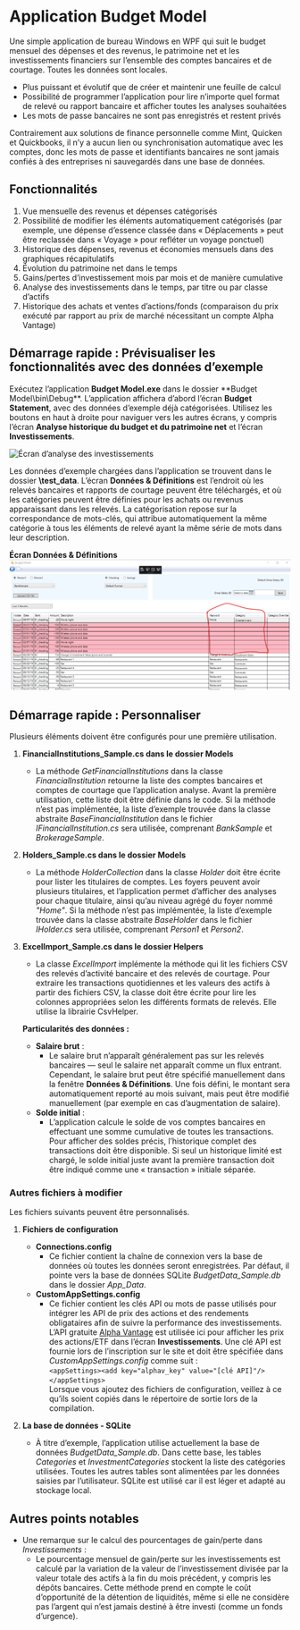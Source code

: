 # Application Budget Model

Une simple application de bureau Windows en WPF qui suit le budget mensuel des dépenses et des revenus, le patrimoine net et les investissements financiers sur l’ensemble des comptes bancaires et de courtage. Toutes les données sont locales.

- Plus puissant et évolutif que de créer et maintenir une feuille de calcul  
- Possibilité de programmer l’application pour lire n’importe quel format de relevé ou rapport bancaire et afficher toutes les analyses souhaitées  
- Les mots de passe bancaires ne sont pas enregistrés et restent privés  

Contrairement aux solutions de finance personnelle comme Mint, Quicken et Quickbooks, il n’y a aucun lien ou synchronisation automatique avec les comptes, donc les mots de passe et identifiants bancaires ne sont jamais confiés à des entreprises ni sauvegardés dans une base de données.

## Fonctionnalités
1. Vue mensuelle des revenus et dépenses catégorisés  
2. Possibilité de modifier les éléments automatiquement catégorisés (par exemple, une dépense d’essence classée dans « Déplacements » peut être reclassée dans « Voyage » pour refléter un voyage ponctuel)  
3. Historique des dépenses, revenus et économies mensuels dans des graphiques récapitulatifs  
4. Évolution du patrimoine net dans le temps  
5. Gains/pertes d’investissement mois par mois et de manière cumulative  
6. Analyse des investissements dans le temps, par titre ou par classe d’actifs  
7. Historique des achats et ventes d’actions/fonds (comparaison du prix exécuté par rapport au prix de marché nécessitant un compte Alpha Vantage)  

## Démarrage rapide : Prévisualiser les fonctionnalités avec des données d’exemple
Exécutez l’application **Budget Model.exe** dans le dossier **Budget Model\bin\Debug\**. L’application affichera d’abord l’écran **Budget Statement**, avec des données d’exemple déjà catégorisées. Utilisez les boutons en haut à droite pour naviguer vers les autres écrans, y compris l’écran **Analyse historique du budget et du patrimoine net** et l’écran **Investissements**.

![Écran d’analyse des investissements](/images/demo.gif)

Les données d’exemple chargées dans l’application se trouvent dans le dossier **\test_data**. L’écran **Données & Définitions** est l’endroit où les relevés bancaires et rapports de courtage peuvent être téléchargés, et où les catégories peuvent être définies pour les achats ou revenus apparaissant dans les relevés. La catégorisation repose sur la correspondance de mots-clés, qui attribue automatiquement la même catégorie à tous les éléments de relevé ayant la même série de mots dans leur description.

**Écran Données & Définitions**  
![Écran Données & Définitions](/images/Categorizing%20transaction%20items%20in%20accounts.png)

## Démarrage rapide : Personnaliser

Plusieurs éléments doivent être configurés pour une première utilisation.

1. **FinancialInstitutions_Sample.cs dans le dossier Models**  
   - La méthode *GetFinancialInstitutions* dans la classe *FinancialInstitution* retourne la liste des comptes bancaires et comptes de courtage que l’application analyse. Avant la première utilisation, cette liste doit être définie dans le code. Si la méthode n’est pas implémentée, la liste d’exemple trouvée dans la classe abstraite *BaseFinancialInstitution* dans le fichier *IFinancialInstitution.cs* sera utilisée, comprenant *BankSample* et *BrokerageSample*.  

2. **Holders_Sample.cs dans le dossier Models**  
   - La méthode *HolderCollection* dans la classe *Holder* doit être écrite pour lister les titulaires de comptes. Les foyers peuvent avoir plusieurs titulaires, et l’application permet d’afficher des analyses pour chaque titulaire, ainsi qu’au niveau agrégé du foyer nommé *"Home"*. Si la méthode n’est pas implémentée, la liste d’exemple trouvée dans la classe abstraite *BaseHolder* dans le fichier *IHolder.cs* sera utilisée, comprenant *Person1* et *Person2*.  

3. **ExcelImport_Sample.cs dans le dossier Helpers**  
   - La classe *ExcelImport* implémente la méthode qui lit les fichiers CSV des relevés d’activité bancaire et des relevés de courtage. Pour extraire les transactions quotidiennes et les valeurs des actifs à partir des fichiers CSV, la classe doit être écrite pour lire les colonnes appropriées selon les différents formats de relevés. Elle utilise la librairie CsvHelper.

   **Particularités des données :**  
   - **Salaire brut** :  
     - Le salaire brut n’apparaît généralement pas sur les relevés bancaires — seul le salaire net apparaît comme un flux entrant. Cependant, le salaire brut peut être spécifié manuellement dans la fenêtre **Données & Définitions**. Une fois défini, le montant sera automatiquement reporté au mois suivant, mais peut être modifié manuellement (par exemple en cas d’augmentation de salaire).
   - **Solde initial** :  
     - L’application calcule le solde de vos comptes bancaires en effectuant une somme cumulative de toutes les transactions. Pour afficher des soldes précis, l’historique complet des transactions doit être disponible. Si seul un historique limité est chargé, le solde initial juste avant la première transaction doit être indiqué comme une « transaction » initiale séparée.

### Autres fichiers à modifier

Les fichiers suivants peuvent être personnalisés.

1. **Fichiers de configuration**  
   - **Connections.config**  
     - Ce fichier contient la chaîne de connexion vers la base de données où toutes les données seront enregistrées. Par défaut, il pointe vers la base de données SQLite *BudgetData_Sample.db* dans le dossier *App_Data*.  
   - **CustomAppSettings.config**  
     - Ce fichier contient les clés API ou mots de passe utilisés pour intégrer les API de prix des actions et des rendements obligataires afin de suivre la performance des investissements. L’API gratuite [Alpha Vantage](https://www.alphavantage.co/) est utilisée ici pour afficher les prix des actions/ETF dans l’écran **Investissements**. Une clé API est fournie lors de l’inscription sur le site et doit être spécifiée dans *CustomAppSettings.config* comme suit :  
     `<appSettings><add key="alphav_key" value="[clé API]"/></appSettings>`  
     Lorsque vous ajoutez des fichiers de configuration, veillez à ce qu’ils soient copiés dans le répertoire de sortie lors de la compilation.  

2. **La base de données - SQLite**  
   - À titre d’exemple, l’application utilise actuellement la base de données *BudgetData_Sample.db*. Dans cette base, les tables *Categories* et *InvestmentCategories* stockent la liste des catégories utilisées. Toutes les autres tables sont alimentées par les données saisies par l’utilisateur. SQLite est utilisé car il est léger et adapté au stockage local.

## Autres points notables
- Une remarque sur le calcul des pourcentages de gain/perte dans *Investissements* :  
   - Le pourcentage mensuel de gain/perte sur les investissements est calculé par la variation de la valeur de l’investissement divisée par la valeur totale des actifs à la fin du mois précédent, y compris les dépôts bancaires. Cette méthode prend en compte le coût d’opportunité de la détention de liquidités, même si elle ne considère pas l’argent qui n’est jamais destiné à être investi (comme un fonds d’urgence).
